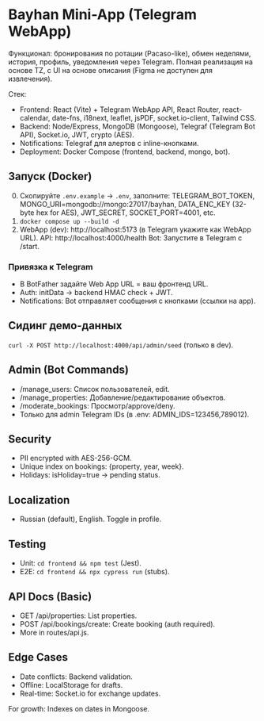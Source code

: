 # Bayhan Mini-App (Telegram WebApp)

Функционал: бронирования по ротации (Pacaso-like), обмен неделями, история, профиль, уведомления через Telegram. Полная реализация на основе TZ, с UI на основе описания (Figma не доступен для извлечения).

Стек: 
- Frontend: React (Vite) + Telegram WebApp API, React Router, react-calendar, date-fns, i18next, leaflet, jsPDF, socket.io-client, Tailwind CSS.
- Backend: Node/Express, MongoDB (Mongoose), Telegraf (Telegram Bot API), Socket.io, JWT, crypto (AES).
- Notifications: Telegraf для алертов с inline-кнопками.
- Deployment: Docker Compose (frontend, backend, mongo, bot).

## Запуск (Docker)
0. Скопируйте `.env.example` → `.env`, заполните: TELEGRAM_BOT_TOKEN, MONGO_URI=mongodb://mongo:27017/bayhan, DATA_ENC_KEY (32-byte hex for AES), JWT_SECRET, SOCKET_PORT=4001, etc.
1. `docker compose up --build -d`
2. WebApp (dev): http://localhost:5173 (в Telegram укажите как WebApp URL).
   API: http://localhost:4000/health
   Bot: Запустите в Telegram с /start.

### Привязка к Telegram
- В BotFather задайте Web App URL = ваш фронтенд URL.
- Auth: initData → backend HMAC check + JWT.
- Notifications: Bot отправляет сообщения с кнопками (ссылки на app).

## Сидинг демо-данных
`curl -X POST http://localhost:4000/api/admin/seed` (только в dev).

## Admin (Bot Commands)
- /manage_users: Список пользователей, edit.
- /manage_properties: Добавление/редактирование объектов.
- /moderate_bookings: Просмотр/approve/deny.
- Только для admin Telegram IDs (в .env: ADMIN_IDS=123456,789012).

## Security
- PII encrypted with AES-256-GCM.
- Unique index on bookings: {property, year, week}.
- Holidays: isHoliday=true → pending status.

## Localization
- Russian (default), English. Toggle in profile.

## Testing
- Unit: `cd frontend && npm test` (Jest).
- E2E: `cd frontend && npx cypress run` (stubs).

## API Docs (Basic)
- GET /api/properties: List properties.
- POST /api/bookings/create: Create booking (auth required).
- More in routes/api.js.

## Edge Cases
- Date conflicts: Backend validation.
- Offline: LocalStorage for drafts.
- Real-time: Socket.io for exchange updates.

For growth: Indexes on dates in Mongoose.